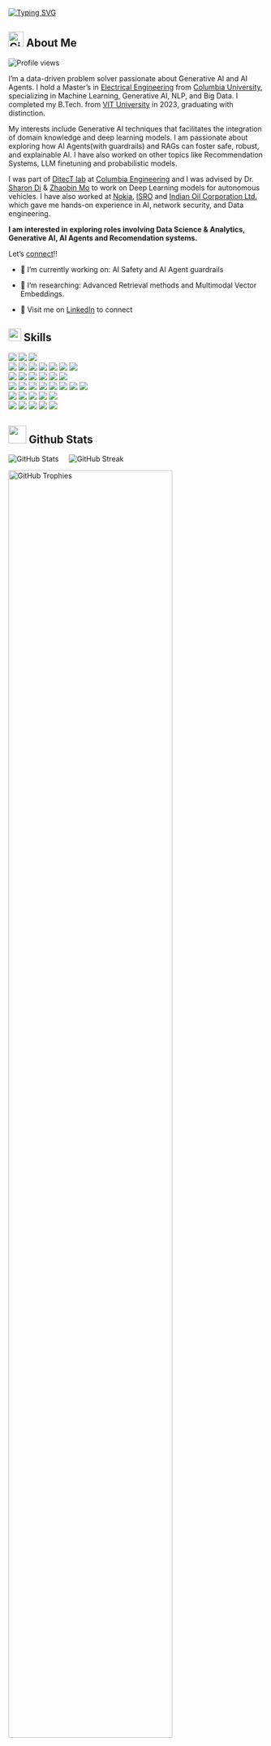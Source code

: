 <a href="https://git.io/typing-svg"><img src="https://readme-typing-svg.demolab.com?font=Roboto+Mono&weight=800&size=30&pause=1000&color=1B5E7B&vCenter=true&repeat=true&width=480&height=40&lines=Hi%2C+I+am+Apurva+Patel+%F0%9F%91%8B" alt="Typing SVG" /></a>


<!-- <picture><img src = "https://user-images.githubusercontent.com/64439609/213525571-a0b12213-7e89-48df-a45f-153c78f3cf5e.png" width =40px></picture> -->

## <img src="https://github.githubassets.com/images/modules/logos_page/GitHub-Mark.png" alt="GitHub Logo" width="30"/> **About Me**
![Profile views](https://komarev.com/ghpvc/?username=Apurva3509&color=green)


I’m a data-driven problem solver passionate about Generative AI and AI Agents. I hold a Master’s in [Electrical Engineering](https://www.engineering.columbia.edu/electrical-engineering-department) from [Columbia University](https://en.wikipedia.org/wiki/Columbia_University), specializing in Machine Learning, Generative AI, NLP, and Big Data. I completed my B.Tech. from [VIT University](https://en.wikipedia.org/wiki/Vellore_Institute_of_Technology) in 2023, graduating with distinction.

My interests include Generative AI techniques that facilitates the integration of domain knowledge and deep learning models. I am passionate about exploring how AI Agents(with guardrails) and RAGs can foster safe, robust, and explainable AI. I have also worked on other topics like Recommendation Systems, LLM finetuning and probabilistic models.

I was part of [DitecT lab](https://www.columbia.edu/~yf2578/) at [Columbia Engineering](https://www.engineering.columbia.edu) and I was advised by Dr. [Sharon Di](https://www.engineering.columbia.edu/faculty-staff/directory/sharon-di) & [Zhaobin Mo](https://zhaobinmo.github.io) to work on Deep Learning models for autonomous vehicles. I have also worked at [Nokia](https://www.nokia.com/), [ISRO](https://www.isro.gov.in/) and [Indian Oil Corporation Ltd.](https://en.wikipedia.org/wiki/Indian_Oil_Corporation) which gave me hands-on experience in AI, network security, and Data engineering.

<!-- My leadership as a PDL Fellow at Columbia University and volunteer work with the Blind People’s Association reflect my commitment to societal impact. -->

**I am interested in exploring roles involving Data Science & Analytics, Generative AI, AI Agents and Recomendation systems.**

Let’s [connect](https://www.linkedin.com/in/patelapurva/)!!

- 🌱 I’m currently working on: AI Safety and AI Agent guardrails
- 🔭 I’m researching: Advanced Retrieval methods and Multimodal Vector Embeddings.
  
- 🔗 Visit me on [LinkedIn](https://www.linkedin.com/in/patelapurva) to connect


## <img src="https://media2.giphy.com/media/QssGEmpkyEOhBCb7e1/giphy.gif?cid=ecf05e47a0n3gi1bfqntqmob8g9aid1oyj2wr3ds3mg700bl&rid=giphy.gif" width ="25"><b> Skills</b>

<p align="left">
  <!-- Programming Languages -->
  <img src="https://img.shields.io/badge/Programming_Languages-F7DF1E?style=flat&logoColor=black" />
  <a href="https://www.python.org/"><img src="https://img.shields.io/badge/Python-3776AB?style=flat&logo=python&logoColor=white" /></a>
  <a href="https://www.r-project.org/"><img src="https://img.shields.io/badge/R-276DC3?style=flat&logo=r&logoColor=white" /></a>
  <br>
  <!-- Data Science & Machine Learning -->
  <img src="https://img.shields.io/badge/Data_Science_%26_Machine_Learning-F7DF1E?style=flat&logoColor=black" />
  <a href="https://pytorch.org/"><img src="https://img.shields.io/badge/PyTorch-EE4C2C?style=flat&logo=pytorch&logoColor=white" /></a>
  <a href="https://xgboost.ai/"><img src="https://img.shields.io/badge/XGBoost-FF6F00?style=flat&logo=xgboost&logoColor=white" /></a>
  <a href="https://seaborn.pydata.org/"><img src="https://img.shields.io/badge/Seaborn-3776AB?style=flat&logo=python&logoColor=white" /></a>
  <a href="https://plotly.com/"><img src="https://img.shields.io/badge/Plotly-3F4F75?style=flat&logo=plotly&logoColor=white" /></a>
  <a href="https://jupyter.org/"><img src="https://img.shields.io/badge/Jupyter-F37626?style=flat&logo=jupyter&logoColor=white" /></a>
  <a href="https://streamlit.io/"><img src="https://img.shields.io/badge/Streamlit-FF4B4B?style=flat&logo=streamlit&logoColor=white" /></a>
  <br>
  <!-- SQL & Databases -->
  <img src="https://img.shields.io/badge/SQL_%26_Databases-F7DF1E?style=flat&logoColor=black" />
  <a href="https://www.postgresql.org/"><img src="https://img.shields.io/badge/PostgreSQL-4169E1?style=flat&logo=postgresql&logoColor=white" /></a>
  <a href="https://www.snowflake.com/"><img src="https://img.shields.io/badge/Snowflake-29B5E8?style=flat&logo=snowflake&logoColor=white" /></a>
  <a href="https://cloud.google.com/bigquery"><img src="https://img.shields.io/badge/BigQuery-4285F4?style=flat&logo=google-cloud&logoColor=white" /></a>
  <a href="https://www.sqlalchemy.org/"><img src="https://img.shields.io/badge/SQLAlchemy-100000?style=flat&logo=sqlalchemy&logoColor=white" /></a>
  <a href="https://aws.amazon.com/redshift/"><img src="https://img.shields.io/badge/Amazon_Redshift-232F3E?style=flat&logo=amazon-aws&logoColor=white" /></a>
  <br>
  <!-- R Technologies -->
  <img src="https://img.shields.io/badge/R_Technologies-F7DF1E?style=flat&logoColor=black" />
  <a href="https://ggplot2.tidyverse.org/"><img src="https://img.shields.io/badge/ggplot2-2D3E50?style=flat&logo=ggplot2&logoColor=white" /></a>
  <a href="https://dplyr.tidyverse.org/"><img src="https://img.shields.io/badge/dplyr-276DC3?style=flat&logo=r&logoColor=white" /></a>
  <a href="https://shiny.rstudio.com/"><img src="https://img.shields.io/badge/Shiny-276DC3?style=flat&logo=r&logoColor=white" /></a>
  <a href="https://www.tidyverse.org/"><img src="https://img.shields.io/badge/Tidyverse-276DC3?style=flat&logo=r&logoColor=white" /></a>
  <a href="https://rstudio.github.io/leaflet/"><img src="https://img.shields.io/badge/leaflet-199900?style=flat&logo=r&logoColor=white" /></a>
  <a href="https://cran.r-project.org/web/packages/tmap/index.html"><img src="https://img.shields.io/badge/tmap-276DC3?style=flat&logo=r&logoColor=white" /></a>
  <a href="https://jkunst.com/highcharter/"><img src="https://img.shields.io/badge/highcharter-FF5733?style=flat&logo=r&logoColor=white" /></a>
  <br>
  <!-- DevOps & Cloud -->
  <img src="https://img.shields.io/badge/DevOps_%26_Cloud-F7DF1E?style=flat&logoColor=black" />
  <a href="https://www.docker.com/"><img src="https://img.shields.io/badge/Docker-2496ED?style=flat&logo=docker&logoColor=white" /></a>
  <a href="https://airflow.apache.org/"><img src="https://img.shields.io/badge/Airflow-017CEE?style=flat&logo=apache-airflow&logoColor=white" /></a>
  <a href="https://aws.amazon.com/"><img src="https://img.shields.io/badge/AWS-232F3E?style=flat&logo=amazon-aws&logoColor=white" /></a>
  <a href="https://cloud.google.com/"><img src="https://img.shields.io/badge/Google_Cloud-4285F4?style=flat&logo=google-cloud&logoColor=white" /></a>
<!--   <a href="https://python-poetry.org/"><img src="https://img.shields.io/badge/Poetry-60A5FA?style=flat&logo=poetry&logoColor=white" /></a>
  <a href="https://docs.pytest.org/en/6.2.x/"><img src="https://img.shields.io/badge/Pytest-0A9EDC?style=flat&logo=pytest&logoColor=white" /></a> -->
  <br>
  <!-- Web Technologies -->
  <img src="https://img.shields.io/badge/Web_Technologies-F7DF1E?style=flat&logoColor=black" />
  <a href="https://developer.mozilla.org/en-US/docs/Web/Guide/HTML/HTML5"><img src="https://img.shields.io/badge/HTML5-E34F26?style=flat&logo=html5&logoColor=white" /></a>
  <a href="https://developer.mozilla.org/en-US/docs/Web/CSS"><img src="https://img.shields.io/badge/CSS3-1572B6?style=flat&logo=css3&logoColor=white" /></a>
  <a href="https://d3js.org/"><img src="https://img.shields.io/badge/D3.js-F9A03C?style=flat&logo=d3.js&logoColor=white" /></a>
  <a href="https://developer.mozilla.org/en-US/docs/Web/JavaScript"><img src="https://img.shields.io/badge/JavaScript-F7DF1E?style=flat&logo=javascript&logoColor=black" /></a>
</p>

## <img src="https://media.giphy.com/media/iY8CRBdQXODJSCERIr/giphy.gif" width="35"><b> Github Stats </b>

<!-- Github Stats -->
<p align="left" style="display: flex; flex-wrap: wrap; gap: 10px;">
  <!-- GitHub Stats -->
  <img src="https://github-readme-stats.vercel.app/api?username=Apurva3509&show_icons=true&count_private=true&include_all_commits=true&hide_rank=true&theme=vue&hide_border=true" alt="GitHub Stats" style="margin-right: 10px;" />

  <!-- GitHub Streak -->
  <img src="https://streak-stats.demolab.com/?user=Apurva3509&theme=vue&hide_border=true" alt="GitHub Streak" />
</p>

<p align="left">
  <!-- GitHub Trophies -->
  <a href="https://github.com/ryo-ma/github-profile-trophy">
    <img src="https://github-profile-trophy.vercel.app/?username=Apurva3509&theme=vue&no-frame=true&row=1&column=6" alt="GitHub Trophies" width="80%" />
  </a>
</p>


<!--

---
## <img src="https://media.giphy.com/media/94hx08EuLgWgmN0J02/giphy.gif" width="35"><b> Accomplishments </b>



**Publications**:  

- Brambor, Thomas, Agustin Goenaga, Johannes Lindvall, and Jan Teorell (2020). "The Lay of the Land: Information Capacity and the Modern State." *Comparative Political Studies* 53 (2), 175–213. [doi.org/10.1177/0010414019843432](https://doi.org/10.1177/0010414019843432)

- Brambor, Thomas, and Johannes Lindvall (2018). "The Ideology of Heads of Government, 1870–2012." *European Political Studies* 17, 211–222. [doi.org/10.1057/s41304-017-0124-9](https://doi.org/10.1057/s41304-017-0124-9)

- Brambor, Thomas, Albertus Michael, & Ricardo Ceneviva (2018). "Land Inequality and Rural Unrest: Theory and Evidence from Brazil." *Journal of Conflict Resolution* 62(3), 557–596. [doi.org/10.1177/0022002716654970](https://doi.org/10.1177/0022002716654970)

- Brambor, Thomas and Ricardo Ceneviva (2012). "Reeleição e Continuísmo nos Municípios Brasileiros." *Novos Estudos - CEBRAP*, no. 93: 09–21. [doi.org/10.1590/S0101-33002012000200002](https://doi.org/10.1590/S0101-33002012000200002)

- Brambor, Thomas, Clark, William R., & Golder, Matt (2007). "Are African party systems different?" *Electoral Studies* 26(2), 315-323. [doi.org/10.1016/j.electstud.2006.06.011](https://doi.org/10.1016/j.electstud.2006.06.011)

- Brambor, Thomas, Clark, William R., & Golder, Matt (2006). "Understanding Interaction Models: Improving Empirical Analysis." *Political Analysis* 14(1): 63-82. [doi.org/10.1093/pan/mpi014](https://doi.org/10.1093/pan/mpi014)
-->

**Education**:  
  - M.S. in Electrical Engineering (Columbia University)  
  - B.Tech. in Electronics & Instrumentation Engineering (VIT University)

**Languages**:  
  - English (Native or Bilingual)  
  - Hindi (Native or Bilingual)
  - Gujarati (Native or Bilingual)  
  - Spanish (Limited Working)


